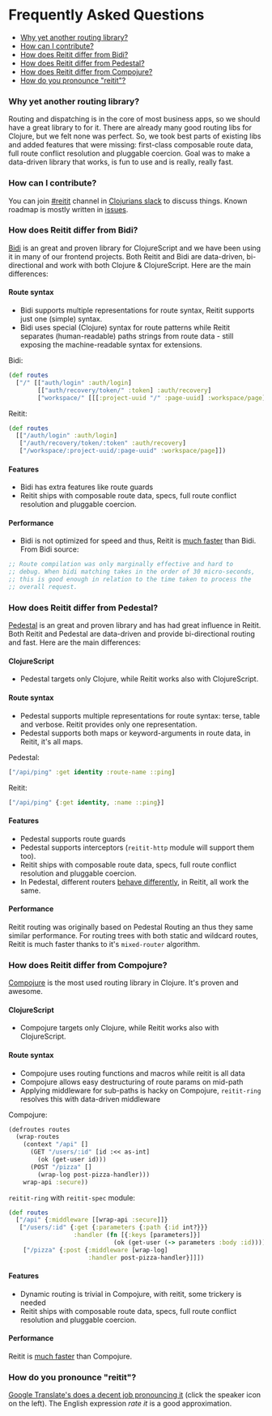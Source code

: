 # Frequently Asked Questions

* [Why yet another routing library?](#why-yet-another-routing-library)
* [How can I contribute?](#how-can-i-contribute)
* [How does Reitit differ from Bidi?](#how-does-reitit-differ-from-bidi)
* [How does Reitit differ from Pedestal?](#how-does-reitit-differ-from-pedestal)
* [How does Reitit differ from Compojure?](#how-does-reitit-differ-from-compojure)
* [How do you pronounce "reitit"?](#how-do-you-pronounce-reitit)

### Why yet another routing library?

Routing and dispatching is in the core of most business apps, so we should have a great library to for it. There are already many good routing libs for Clojure, but we felt none was perfect. So, we took best parts of existing libs and added features that were missing: first-class composable route data, full route conflict resolution and pluggable coercion. Goal was to make a data-driven library that works, is fun to use and is really, really fast.

### How can I contribute?

You can join [#reitit](https://clojurians.slack.com/messages/reitit/) channel in [Clojurians slack](http://clojurians.net/) to discuss things. Known roadmap is mostly written in [issues](https://github.com/metosin/reitit/issues).

### How does Reitit differ from Bidi?

[Bidi](https://github.com/juxt/bidi) is an great and proven library for ClojureScript and we have been using it in many of our frontend projects. Both Reitit and Bidi are data-driven, bi-directional and work with both Clojure & ClojureScript. Here are the main differences:

#### Route syntax

* Bidi supports multiple representations for route syntax, Reitit supports just one (simple) syntax.
* Bidi uses special (Clojure) syntax for route patterns while Reitit separates (human-readable) paths strings from route data - still exposing the machine-readable syntax for extensions.

Bidi:

```clj
(def routes
  ["/" [["auth/login" :auth/login]
        [["auth/recovery/token/" :token] :auth/recovery]
        ["workspace/" [[[:project-uuid "/" :page-uuid] :workspace/page]]]]])
```

Reitit:

```clj
(def routes
  [["/auth/login" :auth/login]
   ["/auth/recovery/token/:token" :auth/recovery]
   ["/workspace/:project-uuid/:page-uuid" :workspace/page]])
```

#### Features

* Bidi has extra features like route guards
* Reitit ships with composable route data, specs, full route conflict resolution and pluggable coercion.

#### Performance

* Bidi is not optimized for speed and thus, Reitit is [much faster](performance.md) than Bidi. From Bidi source:

```clj
;; Route compilation was only marginally effective and hard to
;; debug. When bidi matching takes in the order of 30 micro-seconds,
;; this is good enough in relation to the time taken to process the
;; overall request.
```

### How does Reitit differ from Pedestal?

[Pedestal](http://pedestal.io/) is an great and proven library and has had great influence in Reitit. Both Reitit and Pedestal are data-driven and provide bi-directional routing and fast. Here are the main differences:

#### ClojureScript

* Pedestal targets only Clojure, while Reitit works also with ClojureScript.

#### Route syntax

* Pedestal supports multiple representations for route syntax: terse, table and verbose. Reitit provides only one representation.
* Pedestal supports both maps or keyword-arguments in route data, in Reitit, it's all maps.

Pedestal:

```clj
["/api/ping" :get identity :route-name ::ping]
```

Reitit:

```clj
["/api/ping" {:get identity, :name ::ping}]
```

#### Features

* Pedestal supports route guards
* Pedestal supports interceptors (`reitit-http` module will support them too).
* Reitit ships with composable route data, specs, full route conflict resolution and pluggable coercion.
* In Pedestal, different routers [behave differently](https://github.com/pedestal/pedestal/issues/532), in Reitit, all work the same.

#### Performance

Reitit routing was originally based on Pedestal Routing an thus they same similar performance. For routing trees with both static and wildcard routes, Reitit is much faster thanks to it's `mixed-router` algorithm.

### How does Reitit differ from Compojure?

[Compojure](https://github.com/weavejester/compojure) is the most used routing library in Clojure. It's proven and awesome.

#### ClojureScript

* Compojure targets only Clojure, while Reitit works also with ClojureScript.

#### Route syntax

* Compojure uses routing functions and macros while reitit is all data
* Compojure allows easy destructuring of route params on mid-path
* Applying middleware for sub-paths is hacky on Compojure, `reitit-ring` resolves this with data-driven middleware

Compojure:

```clj
(defroutes routes
  (wrap-routes
    (context "/api" []
      (GET "/users/:id" [id :<< as-int]
        (ok (get-user id)))
      (POST "/pizza" []
        (wrap-log post-pizza-handler)))
    wrap-api :secure))
```

`reitit-ring` with `reitit-spec` module:

```clj
(def routes
  ["/api" {:middleware [[wrap-api :secure]]}
   ["/users/:id" {:get {:parameters {:path {:id int?}}}
                  :handler (fn [{:keys [parameters]}]
                             (ok (get-user (-> parameters :body :id))))}
    ["/pizza" {:post {:middleware [wrap-log]
                      :handler post-pizza-handler}]]])
```

#### Features

* Dynamic routing is trivial in Compojure, with reitit, some trickery is needed
* Reitit ships with composable route data, specs, full route conflict resolution and pluggable coercion.

#### Performance

Reitit is [much faster](performance.md) than Compojure.

### How do you pronounce "reitit"?

[Google Translate's does a decent job pronouncing it](https://translate.google.com/#view=home&op=translate&sl=fi&tl=en&text=reitit) (click the speaker icon on the left). The English expression *rate it* is a good approximation.

